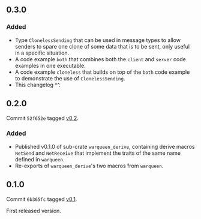 
## 0.3.0

### Added

- Type `ClonelessSending` that can be used in message types to allow senders to spare one clone of some data that is to be sent, only useful in a specific situation.
- A code example `both` that combines both the `client` and `server` code examples in one executable.
- A code example `cloneless` that builds on top of the `both` code example to demonstrate the use of `ClonelessSending`.
- This changelog ^^.

## 0.2.0

Commit `52f652e` tagged [v0.2](https://github.com/anima-libera/warqueen/tree/v0.2).

### Added

- Published v0.1.0 of sub-crate `warqueen_derive`, containing derive macros `NetSend` and `NetReceive` that implement the traits of the same name defined in `warqueen`.
- Re-exports of `warqueen_derive`'s two macros from `warqueen`.

## 0.1.0

Commit `6b365fc` tagged [v0.1](https://github.com/anima-libera/warqueen/tree/v0.1).

First released version.
